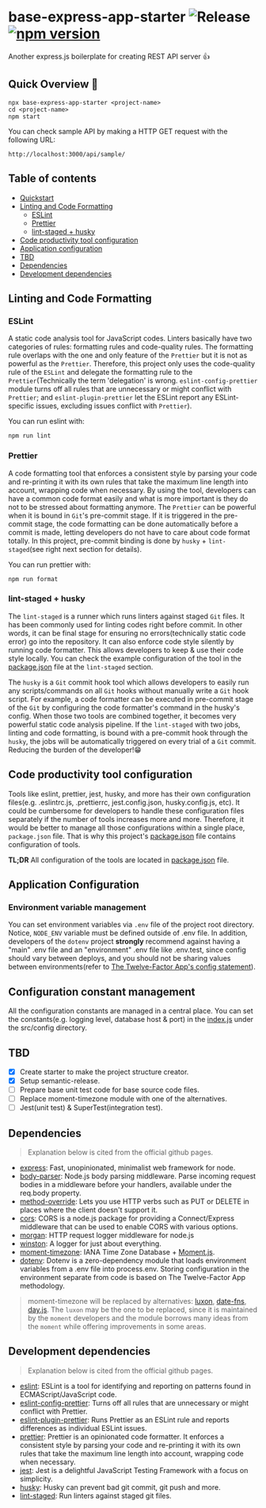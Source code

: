 # base-express-app-starter ![Release](https://github.com/1i2hs/base-express-app-starter/workflows/Release/badge.svg?branch=main) [![npm version](https://badge.fury.io/js/base-express-app-starter.svg)](https://badge.fury.io/js/base-express-app-starter)

Another express.js boilerplate for creating REST API server 👍

## Quick Overview 🚀

```
npx base-express-app-starter <project-name>
cd <project-name>
npm start
```

You can check sample API by making a HTTP GET request with the following URL:

```
http://localhost:3000/api/sample/
```

## Table of contents

- [Quickstart](#Quickstart)
- [Linting and Code Formatting](#linting-and-code-formatting)
  - [ESLint](#eslint)
  - [Prettier](#prettier)
  - [lint-staged + husky](#lint-staged-+-husky)
- [Code productivity tool configuration](#code-productivity-tool-configuration)
- [Application configuration](#application-configuration)
- [TBD](#tbd)
- [Dependencies](#dependencies)
- [Development dependencies](#development-dependencies)

## Linting and Code Formatting

### ESLint

A static code analysis tool for JavaScript codes. Linters basically have two categories of rules: formatting rules and code-quality rules. The formatting rule overlaps with the one and only feature of the `Prettier` but it is not as powerful as the `Prettier`. Therefore, this project only uses the code-quality rule of the `ESLint` and delegate the formatting rule to the `Prettier`(Technically the term 'delegation' is wrong. `eslint-config-prettier` module turns off all rules that are unnecessary or might conflict with `Prettier`; and `eslint-plugin-prettier` let the ESLint report any ESLint-specific issues, excluding issues conflict with `Prettier`).

You can run eslint with:

```
npm run lint
```

### Prettier

A code formatting tool that enforces a consistent style by parsing your code and re-printing it with its own rules that take the maximum line length into account, wrapping code when necessary. By using the tool, developers can have a common code format easily and what is more important is they do not to be stressed about formatting anymore. The `Prettier` can be powerful when it is bound in `Git`'s pre-commit stage. If it is triggered in the pre-commit stage, the code formatting can be done automatically before a commit is made, letting developers do not have to care about code format totally. In this project, pre-commit binding is done by `husky` + `lint-staged`(see right next section for details).

You can run prettier with:

```
npm run format
```

### lint-staged + husky

The `lint-staged` is a runner which runs linters against staged `Git` files. It has been commonly used for linting codes right before commit. In other words, it can be final stage for ensuring no errors(technically static code error) go into the repository. It can also enforce code style silently by running code formatter. This allows developers to keep & use their code style locally. You can check the example configuration of the tool in the [package.json](./package.json) file at the `lint-staged` section.

The `husky` is a `Git` commit hook tool which allows developers to easily run any scripts/commands on all `Git` hooks without manually write a `Git` hook script. For example, a code formatter can be executed in pre-commit stage of the `Git` by configuring the code formatter's command in the husky's config. When those two tools are combined together, it becomes very powerful static code analysis pipeline. If the `lint-staged` with two jobs, linting and code formatting, is bound with a pre-commit hook through the `husky`, the jobs will be automatically triggered on every trial of a `Git` commit. Reducing the burden of the developer!😁

## Code productivity tool configuration

Tools like eslint, prettier, jest, husky, and more has their own configuration files(e.g. .eslintrc.js, .prettierrc, jest.config.json, husky.config.js, etc). It could be cumbersome for developers to handle these configuration files separately if the number of tools increases more and more. Therefore, it would be better to manage all those configurations within a single place, `package.json` file. That is why this project's [package.json](./package.json) file contains configuration of tools.

**TL;DR** All configuration of the tools are located in [package.json](./package.json) file.

## Application Configuration

### Environment variable management

You can set environment variables via `.env` file of the project root directory. Notice, `NODE_ENV` variable must be defined outside of .env file. In addition, developers of the `dotenv` project **strongly** recommend against having a "main" .env file and an "environment" .env file like .env.test, since config should vary between deploys, and you should not be sharing values between environments(refer to [The Twelve-Factor App's config statement](https://12factor.net/config)).

## Configuration constant management

All the configuration constants are managed in a central place. You can set the constants(e.g. logging level, database host & port) in the [index.js](./src/config/index.js) under the src/config directory.

## TBD

- [x] Create starter to make the project structure creator.
- [x] Setup semantic-release.
- [ ] Prepare base unit test code for base source code files.
- [ ] Replace moment-timezone module with one of the alternatives.
- [ ] Jest(unit test) & SuperTest(integration test).

## Dependencies

> Explanation below is cited from the official github pages.

- [express](https://github.com/expressjs/express): Fast, unopinionated, minimalist web framework for node.
- [body-parser](https://github.com/expressjs/body-parser): Node.js body parsing middleware. Parse incoming request bodies in a middleware before your handlers, available under the req.body property.
- [method-override](https://github.com/expressjs/method-override): Lets you use HTTP verbs such as PUT or DELETE in places where the client doesn't support it.
- [cors](https://github.com/expressjs/cors): CORS is a node.js package for providing a Connect/Express middleware that can be used to enable CORS with various options.
- [morgan](https://github.com/expressjs/morgan): HTTP request logger middleware for node.js
- [winston](https://github.com/winstonjs/winston): A logger for just about everything.
- [moment-timezone](https://github.com/moment/moment-timezone): IANA Time Zone Database + [Moment.js](https://github.com/moment/moment/).
- [dotenv](https://github.com/motdotla/dotenv): Dotenv is a zero-dependency module that loads environment variables from a .env file into process.env. Storing configuration in the environment separate from code is based on The Twelve-Factor App methodology.

> moment-timezone will be replaced by alternatives: [luxon](https://github.com/moment/luxon), [date-fns](https://github.com/date-fns/date-fns), [day.js](https://github.com/iamkun/dayjs). The `luxon` may be the one to be replaced, since it is maintained by the `moment` developers and the module borrows many ideas from the `moment` while offering improvements in some areas.

## Development dependencies

> Explanation below is cited from the official github pages.

- [eslint](https://github.com/eslint/eslint): ESLint is a tool for identifying and reporting on patterns found in ECMAScript/JavaScript code.
- [eslint-config-prettier](https://github.com/prettier/eslint-config-prettier): Turns off all rules that are unnecessary or might conflict with Prettier.
- [eslint-plugin-prettier](https://github.com/prettier/eslint-plugin-prettier): Runs Prettier as an ESLint rule and reports differences as individual ESLint issues.
- [prettier](https://github.com/prettier/prettier): Prettier is an opinionated code formatter. It enforces a consistent style by parsing your code and re-printing it with its own rules that take the maximum line length into account, wrapping code when necessary.
- [jest](https://github.com/facebook/jest): Jest is a delightful JavaScript Testing Framework with a focus on simplicity.
- [husky](https://github.com/typicode/husky/tree/master): Husky can prevent bad git commit, git push and more.
- [lint-staged](https://github.com/okonet/lint-staged): Run linters against staged git files.
